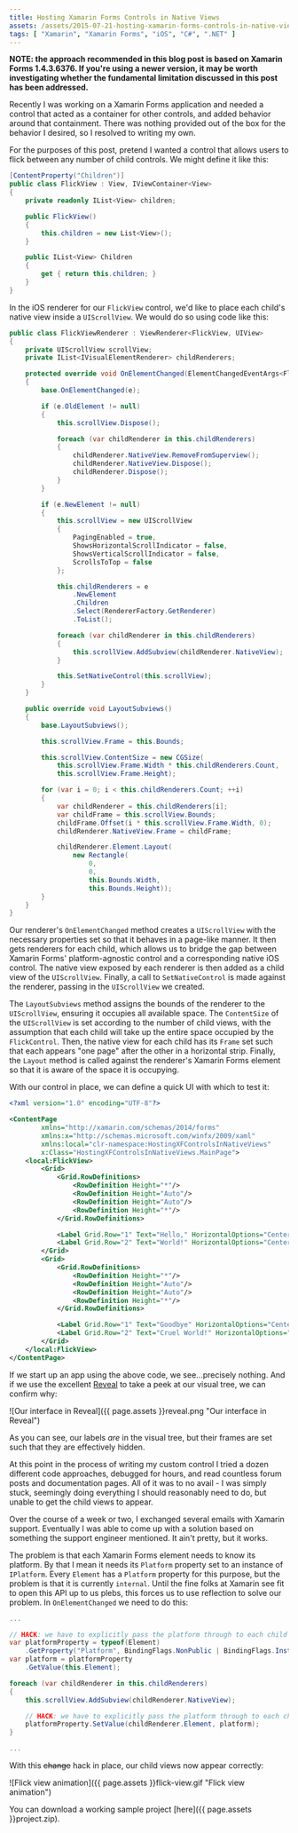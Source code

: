 ```yaml
---
title: Hosting Xamarin Forms Controls in Native Views
assets: /assets/2015-07-21-hosting-xamarin-forms-controls-in-native-views/
tags: [ "Xamarin", "Xamarin Forms", "iOS", "C#", ".NET" ]
---
```

**NOTE: the approach recommended in this blog post is based on Xamarin Forms 1.4.3.6376. If you're using a newer version, it may be worth investigating whether the fundamental limitation discussed in this post has been addressed.**

Recently I was working on a Xamarin Forms application and needed a control that acted as a container for other controls, and added behavior around that containment. There was nothing provided out of the box for the behavior I desired, so I resolved to writing my own.

For the purposes of this post, pretend I wanted a control that allows users to flick between any number of child controls. We might define it like this:

```C#
[ContentProperty("Children")]
public class FlickView : View, IViewContainer<View>
{
    private readonly IList<View> children;

    public FlickView()
    {
        this.children = new List<View>();
    }

    public IList<View> Children
    {
        get { return this.children; }
    }
}
```

In the iOS renderer for our `FlickView` control, we'd like to place each child's native view inside a `UIScrollView`. We would do so using code like this:

```C#
public class FlickViewRenderer : ViewRenderer<FlickView, UIView>
{
    private UIScrollView scrollView;
    private IList<IVisualElementRenderer> childRenderers;

    protected override void OnElementChanged(ElementChangedEventArgs<FlickView> e)
    {
        base.OnElementChanged(e);

        if (e.OldElement != null)
        {
            this.scrollView.Dispose();

            foreach (var childRenderer in this.childRenderers)
            {
                childRenderer.NativeView.RemoveFromSuperview();
                childRenderer.NativeView.Dispose();
                childRenderer.Dispose();
            }
        }

        if (e.NewElement != null)
        {
            this.scrollView = new UIScrollView
            {
                PagingEnabled = true,
                ShowsHorizontalScrollIndicator = false,
                ShowsVerticalScrollIndicator = false,
                ScrollsToTop = false
            };

            this.childRenderers = e
                .NewElement
                .Children
                .Select(RendererFactory.GetRenderer)
                .ToList();

            foreach (var childRenderer in this.childRenderers)
            {
                this.scrollView.AddSubview(childRenderer.NativeView);
            }

            this.SetNativeControl(this.scrollView);
        }
    }

    public override void LayoutSubviews()
    {
        base.LayoutSubviews();

        this.scrollView.Frame = this.Bounds;

        this.scrollView.ContentSize = new CGSize(
            this.scrollView.Frame.Width * this.childRenderers.Count,
            this.scrollView.Frame.Height);

        for (var i = 0; i < this.childRenderers.Count; ++i)
        {
            var childRenderer = this.childRenderers[i];
            var childFrame = this.scrollView.Bounds;
            childFrame.Offset(i * this.scrollView.Frame.Width, 0);
            childRenderer.NativeView.Frame = childFrame;

            childRenderer.Element.Layout(
                new Rectangle(
                    0,
                    0,
                    this.Bounds.Width,
                    this.Bounds.Height));
        }
    }
}
```  

Our renderer's `OnElementChanged` method creates a `UIScrollView` with the necessary properties set so that it behaves in a page-like manner. It then gets renderers for each child, which allows us to bridge the gap between Xamarin Forms' platform-agnostic control and a corresponding native iOS control. The native view exposed by each renderer is then added as a child view of the `UIScrollView`. Finally, a call to `SetNativeControl` is made against the renderer, passing in the `UIScrollView` we created.

The `LayoutSubviews` method assigns the bounds of the renderer to the `UIScrollView`, ensuring it occupies all available space. The `ContentSize` of the `UIScrollView` is set according to the number of child views, with the assumption that each child will take up the entire space occupied by the `FlickControl`. Then, the native view for each child has its `Frame` set such that each appears "one page" after the other in a horizontal strip. Finally, the `Layout` method is called against the renderer's Xamarin Forms element so that it is aware of the space it is occupying.

With our control in place, we can define a quick UI with which to test it:

```XML
<?xml version="1.0" encoding="UTF-8"?>

<ContentPage
        xmlns="http://xamarin.com/schemas/2014/forms"
        xmlns:x="http://schemas.microsoft.com/winfx/2009/xaml"
        xmlns:local="clr-namespace:HostingXFControlsInNativeViews"
        x:Class="HostingXFControlsInNativeViews.MainPage">
    <local:FlickView>
        <Grid>
            <Grid.RowDefinitions>
                <RowDefinition Height="*"/>
                <RowDefinition Height="Auto"/>
                <RowDefinition Height="Auto"/>
                <RowDefinition Height="*"/>
            </Grid.RowDefinitions>

            <Label Grid.Row="1" Text="Hello," HorizontalOptions="Center"/>
            <Label Grid.Row="2" Text="World!" HorizontalOptions="Center"/>
        </Grid>
        <Grid>
            <Grid.RowDefinitions>
                <RowDefinition Height="*"/>
                <RowDefinition Height="Auto"/>
                <RowDefinition Height="Auto"/>
                <RowDefinition Height="*"/>
            </Grid.RowDefinitions>

            <Label Grid.Row="1" Text="Goodbye" HorizontalOptions="Center"/>
            <Label Grid.Row="2" Text="Cruel World!" HorizontalOptions="Center"/>
        </Grid>
    </local:FlickView>
</ContentPage>
```

If we start up an app using the above code, we see...precisely nothing. And if we use the excellent [Reveal](http://revealapp.com/) to take a peek at our visual tree, we can confirm why:

![Our interface in Reveal]({{ page.assets }}reveal.png "Our interface in Reveal")

As you can see, our labels *are* in the visual tree, but their frames are set such that they are effectively hidden.

At this point in the process of writing my custom control I tried a dozen different code approaches, debugged for hours, and read countless forum posts and documentation pages. All of it was to no avail - I was simply stuck, seemingly doing everything I should reasonably need to do, but unable to get the child views to appear.

Over the course of a week or two, I exchanged several emails with Xamarin support. Eventually I was able to come up with a solution based on something the support engineer mentioned. It ain't pretty, but it works.

The problem is that each Xamarin Forms element needs to know its platform. By that I mean it needs its `Platform` property set to an instance of `IPlatform`. Every `Element` has a `Platform` property for this purpose, but the problem is that it is currently `internal`. Until the fine folks at Xamarin see fit to open this API up to us plebs, this forces us to use reflection to solve our problem. In `OnElementChanged` we need to do this:

```C#
...

// HACK: we have to explicitly pass the platform through to each child element
var platformProperty = typeof(Element)
    .GetProperty("Platform", BindingFlags.NonPublic | BindingFlags.Instance);
var platform = platformProperty
    .GetValue(this.Element);

foreach (var childRenderer in this.childRenderers)
{
    this.scrollView.AddSubview(childRenderer.NativeView);

    // HACK: we have to explicitly pass the platform through to each child element
    platformProperty.SetValue(childRenderer.Element, platform);
}

...
```

With this <s>change</s> hack in place, our child views now appear correctly:

![Flick view animation]({{ page.assets }}flick-view.gif "Flick view animation")

You can download a working sample project [here]({{ page.assets }}project.zip).